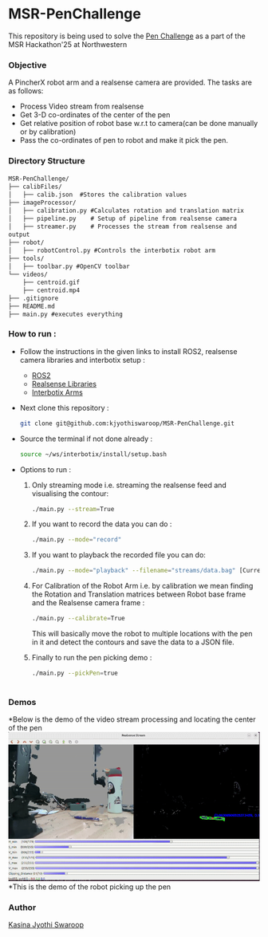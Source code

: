 # MSR-PenChallenge
This repository is being used to solve the [Pen Challenge](https://nu-msr.github.io/hackathon/pen_challenge.html) as a part of the MSR Hackathon'25 at Northwestern

### Objective
A PincherX robot arm and a realsense camera are provided. The tasks are as follows:
* Process Video stream from realsense 
* Get 3-D co-ordinates of the center of the pen 
* Get relative position of robot base w.r.t to camera(can be done manually or by calibration)
* Pass the co-ordinates of pen to robot and make it pick the pen.

### Directory Structure
```
MSR-PenChallenge/
├── calibFiles/
│   ├── calib.json  #Stores the calibration values
├── imageProcessor/ 
│   ├── calibration.py #Calculates rotation and translation matrix
│   ├── pipeline.py    # Setup of pipeline from realsense camera
│   ├── streamer.py    # Processes the stream from realsense and output
├── robot/
│   ├── robotControl.py #Controls the interbotix robot arm
├── tools/
│   ├── toolbar.py #OpenCV toolbar
└── videos/
    ├── centroid.gif
    ├── centroid.mp4
├── .gitignore
├── README.md
├── main.py #executes everything

```
### How to run :
* Follow the instructions in the given links to install ROS2, realsense camera libraries and interbotix setup :
   * [ROS2](http://nu-msr.github.io/hackathon/computer_setup.html#robot-operating-system-ros-2--2-P-1)
   * [Realsense Libraries](https://nu-msr.github.io/hackathon/computer_setup.html#realsense)
   * [Interbotix Arms](https://nu-msr.github.io/hackathon/computer_setup.html#interbotix_setup)
     
* Next clone this repository :
   ``` bash
   git clone git@github.com:kjyothiswaroop/MSR-PenChallenge.git
   ```
* Source the terminal if not done already :
  ``` bash
  source ~/ws/interbotix/install/setup.bash
  ```
* Options to run :
   1) Only streaming mode i.e. streaming the realsense feed and visualising the contour:
      ``` bash
      ./main.py --stream=True
      
   2) If you want to record the data you can do :
      ``` bash
      ./main.py --mode="record"
      
   3) If you want to playback the recorded file you can do:
      ``` bash
      ./main.py --mode="playback" --filename="streams/data.bag" [Currently there is no folder called streams but you can create one]
      
   4) For Calibration of the Robot Arm i.e. by calibration we mean finding the Rotation and Translation matrices between Robot base frame and the Realsense camera frame :
      ```bash
      ./main.py --calibrate=True
      ```
      This will basically move the robot to multiple locations with the pen in it and detect the contours and save the data to a JSON file.
      
  5) Finally to run the pen picking demo :
      ```bash
      ./main.py --pickPen=true
    
### Demos
*Below is the demo of the video stream processing and locating the center of the pen
  ![Video](videos/centroid.gif)
*This is the demo of the robot picking up the pen

### Author
[Kasina Jyothi Swaroop](https://github.com/kjyothiswaroop)

